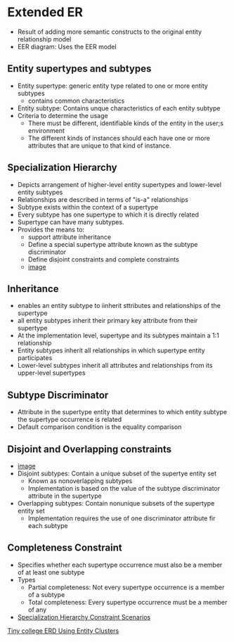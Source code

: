 # Extended ER

* Result of adding more semantic constructs to the original entity relationship model
* EER diagram: Uses the EER model

## Entity supertypes and subtypes

* Entity supertype: generic entity type related to one or more entity subtypes
  * contains common characteristics
* Entity subtype: Contains unque characteristics of each entity subtype
* Criteria to determine the usage
  * There must be different, identifiable kinds of the entity in the user;s environment
  * The different kinds of instances should each have one or more attributes that are unique to that kind of instance.

## Specialization Hierarchy

* Depicts arrangement of higher-level entity supertypes and lower-level entity subtypes
* Relationships are described in terms of "is-a" relationships
* Subtype exists within the context of a supertype
* Every subtype has one supertype to which it is directly related
* Supertype can have many subtypes.
* Provides the means to:
  * support attribute inheritance
  * Define a special supertype attribute known as the subtype discriminator
  * Define disjoint constraints and complete constraints
  * [image](http://bytes.usc.edu/cs585/s20_db0ds1ml2agi/lectures/EER/pics/s7.jpg)

## Inheritance

* enables an entity subtype to iinherit sttributes and relationships of the supertype
* all entity subtypes inherit their primary key attribute from their supertype
* At the implementation level, supertype and its subtypes maintain a 1:1 relationship
* Entity subtypes inherit all relationships in which supertype entity participates
* Lower-level subtypes inherit all attributes and relationships from its upper-level supertypes

## Subtype Discriminator

* Attribute in the supertype entity that determines to which entity subtype the supertype occurrence is related
* Default comparison condition is the equality comparison

## Disjoint and Overlapping constraints

* [image](http://bytes.usc.edu/cs585/s20_db0ds1ml2agi/lectures/EER/pics/s11.jpg)
* Disjoint subtypes: Contain a unique subset of the supertye entity set
  * Known as nonoverlapping subtypes 
  * Implementation is based on the value of the subtype discriminator attribute in the supertype
* Overlapping subtypes: Contain nonunique subsets of the supertype entity set
  * Implementation requires the use of one discriminator attribute fir each subtype

## Completeness Constraint

* Specifies whether each supertype occurrence must also be a member of at least one subtype
* Types
  * Partial completeness: Not every supertype occurrence is a member of a subtype
  * Total completeness: Every supertype occurrence must be a member of any
* [Specialization Hierarchy Constraint Scenarios](http://bytes.usc.edu/cs585/s20_db0ds1ml2agi/lectures/EER/pics/s14.jpg)

[Tiny college ERD Using Entity Clusters](http://bytes.usc.edu/cs585/s20_db0ds1ml2agi/lectures/EER/pics/s17.jpg)

